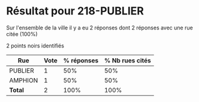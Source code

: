 # Résultat pour 218-PUBLIER

Sur l'ensemble de la ville il y a eu 2 réponses dont 2 réponses avec une rue citée (100%)

2 points noirs identifiés

| Rue | Vote | % réponses | % Nb rues cités|
|-----|------|------------|----------------|
| PUBLIER | 1 | 50% | 50%|
| AMPHION | 1 | 50% | 50%|
| **Total** | 2 | 100% | 100%|
